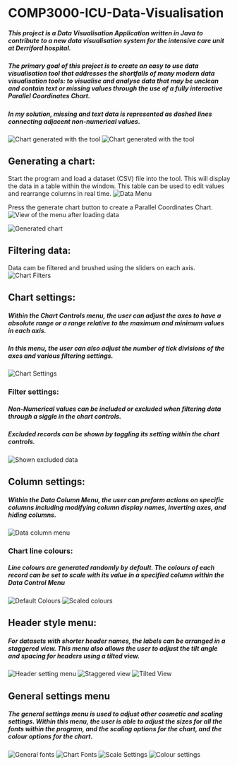 

# COMP3000-ICU-Data-Visualisation
##### This project is a Data Visualisation Application written in Java to contribute to a new data visualisation system for the intensive care unit at Derriford hospital. 
##### The primary goal of this project is to create an easy to use data visualisation tool that addresses the shortfalls of many modern data visualisation tools: to visualise and analyse data that may be unclean and contain text or missing values through the use of a fully interactive Parallel Coordinates Chart.
##### In my solution, missing and text data is represented as dashed lines connecting adjacent non-numerical values.
![Chart generated with the tool](https://brogle.evaded.tax/i/v7oe7k2a.png)
![Chart generated with the tool](https://brogle.evaded.tax/i/o0znebcz.png)
## Generating a chart:
Start the program and load a dataset (CSV) file into the tool. This will display the data in a table within the window. This table can be used to edit values and rearrange columns in real time. 
![Data Menu](https://brogle.evaded.tax/i/rt9rspfl.png)

Press the generate chart button to create a Parallel Coordinates Chart.
![View of the menu after loading data](https://brogle.evaded.tax/i/sg0orlug.png)


![Generated chart](https://brogle.evaded.tax/i/8zbp1adu.png)
## Filtering data:
Data cam be filtered and brushed using the sliders on each axis.
![Chart Filters](https://brogle.evaded.tax/i/wo5j5sjq.png)
## Chart settings:
##### Within the Chart Controls menu, the user can adjust the axes to have a absolute range or a range relative to the maximum and minimum values in each axis. 
##### In this menu, the user can also adjust the number of tick divisions of the axes and various filtering settings.

![Chart Settings](https://brogle.evaded.tax/i/5dfdmpbt.png)
### Filter settings:
##### Non-Numerical values can be included or excluded when filtering data through a siggle in the chart controls.
##### Excluded records can be shown by toggling its setting within the chart controls. 
![Shown excluded data](https://brogle.evaded.tax/i/4d8ce1z2.png)



## Column settings:
##### Within the Data Column Menu, the user can preform actions on specific columns including modifying column display names, inverting axes, and hiding columns.
![Data column menu](https://brogle.evaded.tax/i/yr39kqy3.png)

### Chart line colours:
##### Line colours are generated randomly by default. The colours of each record can be set to scale with its value in a specified column within the Data Control Menu
![Default Colours](https://brogle.evaded.tax/i/pko31wxq.png)
![Scaled colours](https://brogle.evaded.tax/i/sgjrue3v.png)

## Header style menu:
##### For datasets with shorter header names, the labels can be arranged in a staggered view. This menu also allows the user to adjust the tilt angle and spacing for headers using a tilted view.
![Header setting menu](https://brogle.evaded.tax/i/u366cd5y.png)
![Staggered view](https://brogle.evaded.tax/i/vegad9ub.png)
![Tilted View](https://brogle.evaded.tax/i/vo0xc6li.png)

## General settings menu
##### The general settings menu is used to adjust other cosmetic and scaling settings. Within this menu, the user is able to adjust the sizes for all the fonts within the program, and the scaling options for the chart, and the colour options for the chart.
![General fonts](https://brogle.evaded.tax/i/5rm8oexv.png)
![Chart Fonts](https://brogle.evaded.tax/i/sfqh28xn.png)
![Scale Settings](https://brogle.evaded.tax/i/wuwf6m0g.png)
![Colour settings](https://brogle.evaded.tax/i/f5adsiix.png)
